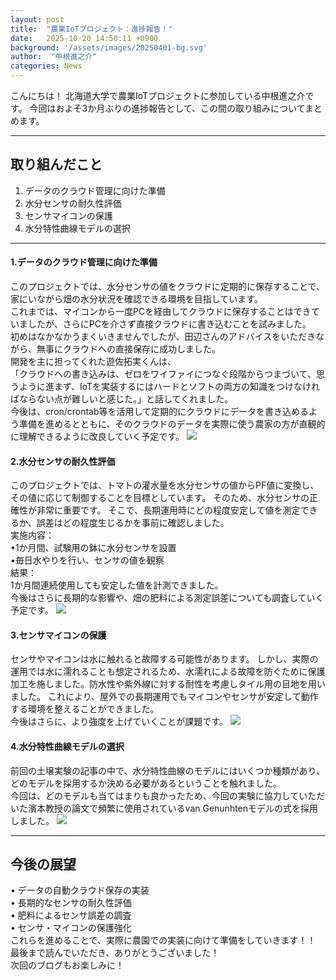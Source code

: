 ```yaml
---
layout: post
title:  "農業IoTプロジェクト：進捗報告！"
date:   2025-10-20 14:50:11 +0900
background: '/assets/images/20250401-bg.svg'
author:  "中根進之介"
categories: News
---
```


こんにちは！
北海道大学で農業IoTプロジェクトに参加している中根進之介です。
今回はおよそ3か月ぶりの進捗報告として、この間の取り組みについてまとめます。


---


## 取り組んだこと
1. データのクラウド管理に向けた準備
1. 水分センサの耐久性評価
1. センサマイコンの保護
1. 水分特性曲線モデルの選択

----

#### 1.データのクラウド管理に向けた準備
このプロジェクトでは、水分センサの値をクラウドに定期的に保存することで、家にいながら畑の水分状況を確認できる環境を目指しています。<br>
これまでは、マイコンから一度PCを経由してクラウドに保存することはできていましたが、さらにPCを介さず直接クラウドに書き込むことを試みました。<br>
初めはなかなかうまくいきませんでしたが、田辺さんのアドバイスをいただきながら、無事にクラウドへの直接保存に成功しました。<br>
開発を主に担ってくれた遊佐拓実くんは、<br>
「クラウドへの書き込みは、ゼロをワイファイにつなぐ段階からつまづいて、思うように進まず、IoTを実装するにはハードとソフトの両方の知識をつけなければならない点が難しいと感じた。」と話してくれました。<br>
今後は、cron/crontab等を活用して定期的にクラウドにデータを書き込めるよう準備を進めるとともに、そのクラウドのデータを実際に使う農家の方が直観的に理解できるように改良していく予定です。
<img class="img-fluid" src="/agri-iot-blog/assets/images/20251020-01.jpg"/>


#### 2.水分センサの耐久性評価
このプロジェクトでは、トマトの灌水量を水分センサの値からPF値に変換し、その値に応じて制御することを目標としています。
そのため、水分センサの正確性が非常に重要です。
そこで、長期運用時にどの程度安定して値を測定できるか、誤差はどの程度生じるかを事前に確認しました。<br>
実施内容：<br>
•1か月間、試験用の鉢に水分センサを設置<br>
•毎日水やりを行い、センサの値を観察<br>
結果：<br>
1か月間連続使用しても安定した値を計測できました。<br>
今後はさらに長期的な影響や、畑の肥料による測定誤差についても調査していく予定です。
<img class="img-fluid" src="/agri-iot-blog/assets/images/20251020-04.jpg"/>



#### 3.センサマイコンの保護
センサやマイコンは水に触れると故障する可能性があります。
しかし、実際の運用では水に濡れることも想定されるため、水濡れによる故障を防ぐために保護加工を施しました。防水性や紫外線に対する耐性を考慮しタイル用の目地を用いました。
これにより、屋外での長期運用でもマイコンやセンサが安定して動作する環境を整えることができました。<br>
今後はさらに、より強度を上げていくことが課題です。
<img class="img-fluid" src="/agri-iot-blog/assets/images/20251020-02.jpg"/>



#### 4.水分特性曲線モデルの選択
前回の土壌実験の記事の中で、水分特性曲線のモデルにはいくつか種類があり、どのモデルを採用するか決める必要があるということを触れました。<br>
今回は、どのモデルも当てはまりも良かったため、今回の実験に協力していただいた濱本教授の論文で頻繁に使用されているvan Genunhtenモデルの式を採用しました。
<img class="img-fluid" src="/agri-iot-blog/assets/images/20251020-03.jpg"/>

---

## 今後の展望
•	データの自動クラウド保存の実装<br>
•	長期的なセンサの耐久性評価<br>
•	肥料によるセンサ誤差の調査<br>
•	センサ・マイコンの保護強化<br>
これらを進めることで、実際に農園での実装に向けて準備をしていきます！！<br>
最後まで読んでいただき、ありがとうございました！<br>
次回のブログもお楽しみに！











